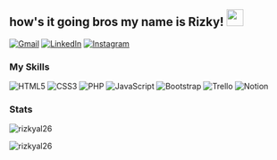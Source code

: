 ## how's it going bros my name is Rizky! <img src="https://raw.githubusercontent.com/iampavangandhi/iampavangandhi/master/gifs/Hi.gif" width="30px" height="30px">

[![Gmail](https://img.shields.io/badge/Gmail-D14836?style=for-the-badge&logo=gmail&logoColor=white)](mailto:ralfiansyah111@gmail.com)
[![LinkedIn](https://img.shields.io/badge/linkedin-%230077B5.svg?&style=for-the-badge&logo=linkedin&logoColor=white)](https://www.linkedin.com/in/rizkyalf/)
[![Instagram](https://img.shields.io/badge/Instagram-E4405F?style=for-the-badge&logo=instagram&logoColor=white)](https://www.instagram.com/rizkyal.26)


### My Skills
![HTML5](https://img.shields.io/badge/html5-%23E34F26.svg?style=for-the-badge&logo=html5&logoColor=white)
![CSS3](https://img.shields.io/badge/css3-%231572B6.svg?style=for-the-badge&logo=css3&logoColor=white)
![PHP](https://img.shields.io/badge/php-%23777BB4.svg?style=for-the-badge&logo=php&logoColor=white)
![JavaScript](https://img.shields.io/badge/javascript-%23323330.svg?style=for-the-badge&logo=javascript&logoColor=%23F7DF1E)
![Bootstrap](https://img.shields.io/badge/bootstrap-%238511FA.svg?style=for-the-badge&logo=bootstrap&logoColor=white)
![Trello](https://img.shields.io/badge/Trello-%23026AA7.svg?style=for-the-badge&logo=Trello&logoColor=white)
![Notion](https://img.shields.io/badge/Notion-%23000000.svg?style=for-the-badge&logo=notion&logoColor=white)


### Stats
<p><img align="center" src="https://github-readme-stats.vercel.app/api/top-langs?username=rizkyal26&show_icons=true&locale=en&layout=compact&theme=dark" alt="rizkyal26" /></p>

<p><img align="center" src="https://github-readme-streak-stats.herokuapp.com/?user=rizkyal26&&theme=dark" alt="rizkyal26" /></p>
